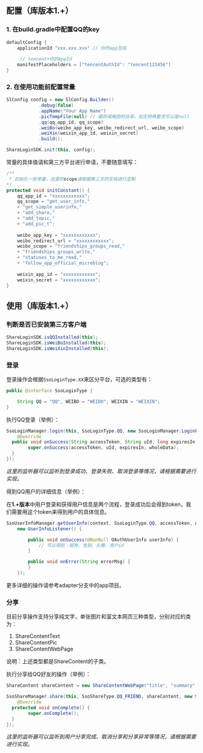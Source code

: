 ## 配置（库版本1.+）

### 1. 在build.gradle中配置QQ的key  

```java
defaultConfig {
    applicationId "xxx.xxx.xxx" // 你的app包名
    
     // tencent+你的AppId
    manifestPlaceholders = ["tencentAuthId": "tencent123456"]
}
```

### 2. 在使用功能前配置常量

```java
SlConfig config = new SlConfig.Builder()
            .debug(false)
            .appName("Your App Name")
            .picTempFile(null) // 缓存缩略图的目录，如无特殊要求可以是null
            .qq(qq_app_id, qq_scope)
            .weiBo(weibo_app_key, weibo_redirect_url, weibo_scope)
            .weiXin(weixin_app_id, weixin_secret)
            .build();

ShareLoginSDK.init(this, config);
```

常量的具体值请和第三方平台进行申请，不要随意填写：

```java
/**
 * 初始化一些常量，这里的scope请根据第三方的文档进行定制
*/ 
protected void initConstant() {
    qq_app_id = "xxxxxxxxxxxx";
    qq_scope = "get_user_info,"
    + "get_simple_userinfo,"
    + "add_share,"
    + "add_topic,"
    + "add_pic_t";    
    
    weibo_app_key = "xxxxxxxxxxxx";
    weibo_redirect_url = "xxxxxxxxxxxx";
    weibo_scope = "friendships_groups_read,"
    + "friendships_groups_write,"
    + "statuses_to_me_read,"
    + "follow_app_official_microblog";    
    
    weixin_app_id = "xxxxxxxxxxxx";
    weixin_secret = "xxxxxxxxxxxx"; 
}
```

## 使用（库版本1.+）

### 判断是否已安装第三方客户端  

```java
ShareLoginSDK.isQQInstalled(this);
ShareLoginSDK.isWeiBoInstalled(this);
ShareLoginSDK.isWeiXinInstalled(this);
```

### 登录

登录操作会根据`SsoLoginType.XX`来区分平台，可选的类型有：

```java
public @interface SsoLoginType {

    String QQ = "QQ", WEIBO = "WEIBO", WEIXIN = "WEIXIN"; 
}
```

执行QQ登录（举例）：

```java
SsoLoginManager.login(this, SsoLoginType.QQ, new SsoLoginManager.LoginListener() {
    @Override
  public void onSuccess(String accessToken, String uId, long expiresIn, @Nullable String wholeData) {
        super.onSuccess(accessToken, uId, expiresIn, wholeData);
  }
});
```

*这里的监听器可以监听到登录成功、登录失败、取消登录等情况，请根据需要进行实现。*

得到QQ用户的详细信息（举例）：

在**1.+版本**中用户登录和获得用户信息是两个流程，登录成功后会得到token，我们需要用这个token来得到用户的具体信息。

```java
SsoUserInfoManager.getUserInfo(context, SsoLoginType.QQ, accessToken, userId,
    new UserInfoListener() {

        public void onSuccess(@NonNull OAuthUserInfo userInfo) {
            // 可以得到：昵称、性别、头像、用户id
        }

        public void onError(String errorMsg) {
        }
    });
```

更多详细的操作请参考adapter分支中的app项目。

### 分享

目前分享操作支持分享纯文字，单张图片和富文本网页三种类型，分别对应的类为：

1. ShareContentText
2. ShareContentPic
3. ShareContentWebPage

说明：上述类型都是ShareContent的子类。

执行分享给QQ好友的操作（举例）：

```java
ShareContent shareContent = new ShareContentWebPage("title", "summary", "http://www.kale.com", bitmap); 

SsoShareManager.share(this, SsoShareType.QQ_FRIEND, shareContent, new SsoShareManager.ShareStateListener(){
    @Override
  protected void onComplete() {
        super.onComplete();
  }
});
```

*这里的监听器可以监听到用户分享完成、取消分享和分享异常等情况，请根据需要进行实现。*